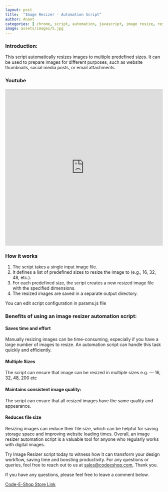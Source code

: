 ```yaml
---
layout: post
title:  "Image Resizer - Automation Script"
author: Anant
categories: [ chrome, script, automation, javascript, image resize, resize, multiple ]
image: assets/images/5.jpg
---
```


### Introduction:
This script automatically resizes images to multiple predefined sizes. It can be used to prepare images for different purposes, such as website thumbnails, social media posts, or email attachments.

### Youtube 
<iframe width="100%" height="500" src="https://www.youtube.com/embed/DGa2BardsNE" title="YouTube video player" frameborder="0" allow="accelerometer; autoplay; clipboard-write; encrypted-media; gyroscope; picture-in-picture; web-share" allowfullscreen></iframe>

### How it works
1. The script takes a single input image file.
2. It defines a list of predefined sizes to resize the image to (e.g., 16, 32, 48, etc.).
3. For each predefined size, the script creates a new resized image file with the specified dimensions.
4. The resized images are saved in a separate output directory.

You can edit script configuration in params.js file

### Benefits of using an image resizer automation script:

#### Saves time and effort
Manually resizing images can be time-consuming, especially if you have a large number of images to resize. An automation script can handle this task quickly and efficiently.
#### Multiple Sizes
The script can ensure that image can be resized in multiple sizes e.g. — 16, 32, 48, 200 etc
#### Maintains consistent image quality: 
The script can ensure that all resized images have the same quality and appearance.
#### Reduces file size
Resizing images can reduce their file size, which can be helpful for saving storage space and improving website loading times.
Overall, an image resizer automation script is a valuable tool for anyone who regularly works with digital images.

Try Image Resizer script today to witness how it can transform your design workflow, saving time and boosting productivity. For any questions or queries, feel free to reach out to us at sales@codeeshop.com, Thank you.

If you have any questions, please feel free to leave a comment below.

<a href="https://codeeshop.com/store/128-image-resizer.html" class="btn btn-dark text-white px-5 btn-lg">Code-E-Shop Store Link</a>
